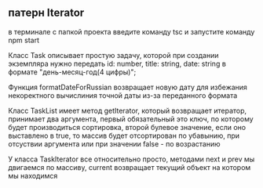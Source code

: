 ## патерн Iterator

в терминале с папкой проекта введите команду tsc и запустите команду npm start

Класс Task описывает простую задачу, которой при создании экземпляра нужно передать id: number, title: string, date: string в формате "день-месяц-год(4 цифры)";

Функция formatDateForRussian возвращает новую дату для избежания некоректного вычислиния точной даты из-за переданного формата

Класс TaskList имеет метод getIterator, который возвращает итератор, принимает два аргумента, первый обязательный это ключ,
по которому будет производиться сортировка, второй булевое значение, если оно выставлено в true,
то массив будет отсортирован по убавынию, при отсуствии аргумента или при значении false - по возрастанию

У класса TaskIterator все относительно просто, методами next и prev мы двигаемся по массиву, current возвращает текущий объект на котором мы находимся